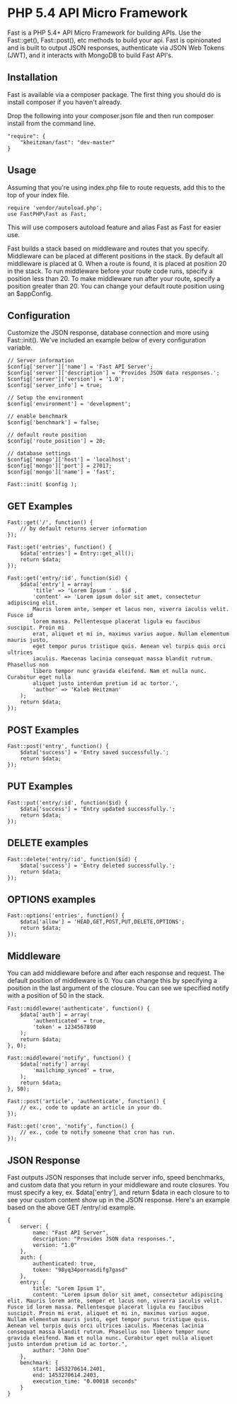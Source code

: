 # PHP 5.4 API Micro Framework

Fast is a PHP 5.4+ API Micro Framework for building APIs. Use the Fast::get(), Fast::post(), etc methods to build your api. Fast is opinionated and is built to output JSON responses, authenticate via JSON Web Tokens (JWT), and it interacts with MongoDB to build Fast API's.

## Installation

Fast is available via a composer package. The first thing you should do is install composer if you haven't already.

Drop the following into your composer.json file and then run composer install from the command line.

	"require": {
		"kheitzman/fast": "dev-master"
	}

## Usage

Assuming that you're using index.php file to route requests, add this to the top of your index file.

	require 'vendor/autoload.php';
	use FastPHP\Fast as Fast;

This will use composers autoload feature and alias Fast as Fast for easier use.

Fast builds a stack based on middleware and routes that you specify. Middleware can be placed at different positions in the stack. By default all middleware is placed at 0. When a route is found, it is placed at position 20 in the stack. To run middleware before your route code runs, specify a position less than 20. To make middleware run after your route, specify a position greater than 20. You can change your default route position using an $appConfig.

## Configuration

Customize the JSON response, database connection and more using Fast::init(). We've included an example below of every configuration variable.

	// Server information
	$config['server']['name'] = 'Fast API Server';
	$config['server']['description'] = 'Provides JSON data responses.';
	$config['server']['version'] = '1.0';
	$config['server_info'] = true;

	// Setup the environment
	$config['environment'] = 'development';

	// enable benchmark
	$config['benchmark'] = false;

	// default route position
	$config['route_position'] = 20;

	// database settings
	$config['mongo']['host'] = 'localhost';
	$config['mongo']['port'] = 27017;
	$config['mongo']['name'] = 'fast';

	Fast::init( $config );

## GET Examples

	Fast::get('/', function() {
		// by default returns server information
	});

	Fast::get('entries', function() {
		$data['entries'] = Entry::get_all();
		return $data;
	});

	Fast::get('entry/:id', function($id) {
		$data['entry'] = array(
			'title' => 'Lorem Ipsum ' . $id ,
			'content' => 'Lorem ipsum dolor sit amet, consectetur adipiscing elit.
			Mauris lorem ante, semper et lacus non, viverra iaculis velit. Fusce id
			lorem massa. Pellentesque placerat ligula eu faucibus suscipit. Proin mi
			erat, aliquet et mi in, maximus varius augue. Nullam elementum mauris justo,
			eget tempor purus tristique quis. Aenean vel turpis quis orci ultrices
			iaculis. Maecenas lacinia consequat massa blandit rutrum. Phasellus non
			libero tempor nunc gravida eleifend. Nam et nulla nunc. Curabitur eget nulla
			aliquet justo interdum pretium id ac tortor.',
			'author' => 'Kaleb Heitzman'
		);
		return $data;
	});

## POST Examples

	Fast::post('entry', function() {
		$data['success'] = 'Entry saved successfully.';
		return $data;
	});

## PUT Examples

	Fast::put('entry/:id', function($id) {
		$data['success'] = 'Entry updated successfully.';
		return $data;
	});

## DELETE examples

	Fast::delete('entry/:id', function($id) {
		$data['success'] = 'Entry deleted successfully.';
		return $data;
	});

## OPTIONS examples

	Fast::options('entries', function() {
		$data['allow'] = 'HEAD,GET,POST,PUT,DELETE,OPTIONS';
		return $data;
	});

## Middleware

You can add middleware before and after each response and request. The default position of middleware is 0. You can change this by specifying a position in the last argument of the closure. You can see we specified notify with a position of 50 in the stack.

	Fast::middleware('authenticate', function() {
		$data['auth'] = array(
			'authenticated' = true,
			'token' = 1234567890
		);
		return $data;
	}, 0);

	Fast::middleware('notify', function() {
		$data['notify'] array(
			'mailchimp_synced' = true,
		);
		return $data;
	}, 50);

	Fast::post('article', 'authenticate', function() {
		// ex., code to update an article in your db.
	});

	Fast::get('cron', 'notify', function() {
		// ex., code to notify someone that cron has run.
	});

## JSON Response

Fast outputs JSON responses that include server info, speed benchmarks, and custom data that you return in your middleware and route closures. You must specify a key, ex. $data['entry'], and return $data in each closure to to see your custom content show up in the JSON response. Here's an example based on the above GET /entry/:id example.

	{
		server: {
			name: "Fast API Server",
			description: "Provides JSON data responses.",
			version: "1.0"
		},
		auth: {
			authenticated: true,
			token: "98yq34pornasdifg7gasd"
		},
		entry: {
			title: "Lorem Ipsum 1",
			content: "Lorem ipsum dolor sit amet, consectetur adipiscing elit. Mauris lorem ante, semper et lacus non, viverra iaculis velit. Fusce id lorem massa. Pellentesque placerat ligula eu faucibus suscipit. Proin mi erat, aliquet et mi in, maximus varius augue. Nullam elementum mauris justo, eget tempor purus tristique quis. Aenean vel turpis quis orci ultrices iaculis. Maecenas lacinia consequat massa blandit rutrum. Phasellus non libero tempor nunc gravida eleifend. Nam et nulla nunc. Curabitur eget nulla aliquet justo interdum pretium id ac tortor.",
			author: "John Doe"
		},
		benchmark: {
			start: 1453270614.2401,
			end: 1453270614.2403,
			execution_time: "0.00018 seconds"
		}
	}
